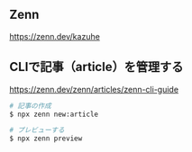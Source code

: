 ## Zenn
https://zenn.dev/kazuhe

## CLIで記事（article）を管理する
https://zenn.dev/zenn/articles/zenn-cli-guide

``` bash
# 記事の作成
$ npx zenn new:article

# プレビューする
$ npx zenn preview
```